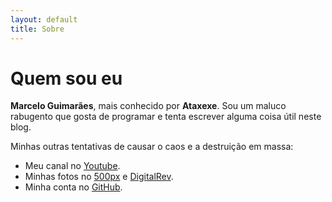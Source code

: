 ```yaml
---
layout: default
title: Sobre
---
```


# Quem sou eu

**Marcelo Guimarães**, mais conhecido por **Ataxexe**. Sou um maluco rabugento que gosta de programar
e tenta escrever alguma coisa útil neste blog.

Minhas outras tentativas de causar o caos e a destruição em massa:

* Meu canal no [Youtube][].
* Minhas fotos no [500px][] e [DigitalRev][].
* Minha conta no [GitHub][].

[youtube]: <http://www.youtube.com/user/ataxexe>
[500px]: <http://500px.com/ataxexe>
[digitalrev]: <http://www.digitalrev.com/ataxexe>
[github]: <https://github.com/ataxexe>
